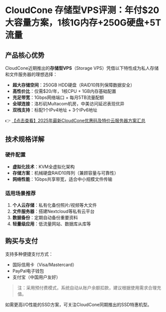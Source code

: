 # CloudCone 存储型VPS评测：年付$20大容量方案，1核1G内存+250G硬盘+5T流量

## 产品核心优势

CloudCone近期推出的**存储型VPS**（Storage VPS）凭借以下特性成为私人存储和文件服务器的理想选择：
- **超大存储空间**：250GB HDD硬盘（RAID10阵列保障数据安全）
- **高性价比**：仅需$20/年，1核CPU + 1GB内存基础配置
- **充足带宽**：1Gbps网络端口 + 每月5TB流量配额
- **全球连接**：洛杉矶Multacom机房，中美访问延迟表现优异
- **双栈支持**：标配1个IPv4地址 + 3个IPv6地址

👉 [【点击查看】2025年最新CloudCone优惠码及特价云服务器方案汇总](https://bit.ly/Cloudcone)

## 技术规格详解
### 硬件配置
- **虚拟化技术**：KVM全虚拟化架构
- **存储方案**：机械硬盘RAID10阵列（兼顾容量与可靠性）
- **网络性能**：1Gbps共享带宽，适合中小规模文件传输

### 适用场景推荐
1. **个人云存储**：私有化备份照片/视频等大文件
2. **文件服务器**：搭建Nextcloud等私有云平台
3. **数据备份**：定期自动备份重要资料
4. **轻量级应用**：低流量网站、数据库从库等

## 购买与支付
支持多种便捷支付方式：
- 国际信用卡（Visa/Mastercard）
- PayPal电子钱包
- 支付宝（中国用户友好）

> 注：采用预付费模式，系统自动从账户余额扣款，建议根据使用需求合理充值。

如需更高I/O性能的SSD方案，可关注CloudCone同期推出的SSD特惠机型。